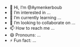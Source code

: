 - 👋 Hi, I’m @Aymenkerboub
- 👀 I’m interested in ...
- 🌱 I’m currently learning ...
- 💞️ I’m looking to collaborate on ...
- 📫 How to reach me ...
- 😄 Pronouns: ...
- ⚡ Fun fact: ...

<!---
Aymenkerboub/Aymenkerboub is a ✨ special ✨ repository because its `README.md` (this file) appears on your GitHub profile.
You can click the Preview link to take a look at your changes.
--->
